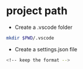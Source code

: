 # project path
<!-- keep the format -->
- Create a .vscode folder
<!-- keep the format -->
```bash
mkdir $PWD/.vscode
```
<!-- keep the format -->
- Create a settings.json file
<!-- keep the format -->
```bash
<!-- keep the format -->